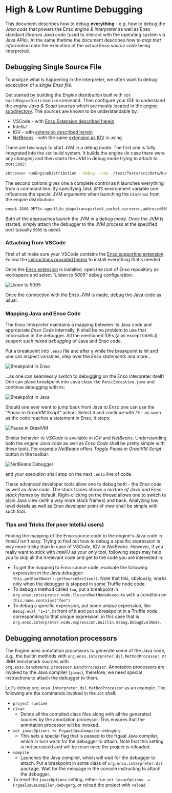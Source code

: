 # High & Low Runtime Debugging

This document describes how to debug **everything** - e.g. how to debug the
_Java code_ that powers the Enso _engine & interpreter_ as well as Enso standard
_libraries Java code_ (used to interact with the operating system via Java
APIs). At the same thetime the document describes how to _map that information_
onto the execution of the actual _Enso source code_ being interpreted.

## Debugging Single Source File

To analyze what is happening in the interpreter, we often want to debug
excecution of a _single Enso file_.

Get started by building the _Engine distribution_ built with
`sbt buildEngineDistribution` command. Then configure your IDE to understand the
_engine Java & Scala sources_ which are mostly located in the
[engine subdirectory](https://github.com/enso-org/enso/tree/develop/engine). The
sources are known to be understandable by:

- VSCode - with
  [Enso Extension described herein](../../tools/enso4igv/README.md)
- IntelliJ
- IGV - with [extension described herein](../../tools/enso4igv/IGV.md)
- [NetBeans](http://netbeans.apache.org) - with the same
  [extension as IGV](../../tools/enso4igv/IGV.md) is using

There are two ways to start JVM in a debug mode. The first one is fully
integrated into the `sbt` build system. It builds the engine (in case there were
any changes) and then starts the JVM in debug mode trying to attach to port
`5005`:

```sh
sbt:enso> runEngineDistribution --debug --run ./test/Tests/src/Data/Numbers_Spec.enso
```

The second options gives one a complete control as it launches everything from a
command line. By specifying `JAVA_OPTS` environment variable one influences the
special JVM arguments when launching the `bin/enso` from the engine
distribution:

```bash
enso$ JAVA_OPTS=-agentlib:jdwp=transport=dt_socket,server=n,address=5005 ./built-distribution/enso-engine-*/enso-*/bin/enso --run ./test/Tests/src/Data/Numbers_Spec.enso
```

Both of the approaches launch the JVM in a _debug mode_. Once the JVM is
started, simply attach the debugger to the JVM process at the specified port
(usually `5005` is used).

### Attaching from VSCode

First of all make sure your VSCode contains the
[Enso supporting extension](https://marketplace.visualstudio.com/items?itemName=Enso.enso4vscode).
Follow the [instructions provided herein](../../tools/enso4igv/README.md) to
install everything that's needed.

Once the
[Enso extension](https://marketplace.visualstudio.com/items?itemName=Enso.enso4vscode)
is installed, open the root of Enso repository as workspace and select _"Listen
to 5005"_ debug configuration:

![Listen to 5005](https://github.com/enso-org/enso/assets/26887752/1874bcb1-cf8b-4df4-92d8-e7fb57e1b17a)

Once the connection with the Enso JVM is made, debug the Java code as usual.

### Mapping Java and Enso Code

The _Enso interpreter_ maintains a mapping between its Java code and appropriate
_Enso Code_ internally. It shall be no problem to use that information in the
debugger. All the mentioned IDEs (alas except IntelliJ) support such _mixed
debugging_ of Java and Enso code.

Put a breakpoint into `.enso` file and after a while the breakpoint is hit and
one can inspect variables, step over the _Enso statements_ and more...

![Breakpoint in Enso](https://github.com/enso-org/enso/assets/26887752/54ae4126-f77a-4463-9647-4dd3a5f83526)

...as one can seamlessly switch to debugging on the Enso interpreter itself! One
can place breakpoint into Java class like `PanicException.java` and continue
debugging with `F5`:

![Breakpoint in Java](https://github.com/enso-org/enso/assets/26887752/db3fbe4e-3bb3-4d4a-bb2a-b5039f716c85)

Should one ever want to jump back from Java to Enso one can use the _"Pause in
GraalVM Script"_ action. Select it and continue with `F5` - as soon as the code
reaches a statement in Enso, it stops:

![Pause in GraalVM](https://github.com/enso-org/enso/assets/26887752/98eb0bb7-48c2-4208-9d9a-5b8bacc99de2)

Similar behavior to _VSCode_ is available in _IGV_ and _NetBeans_. Understanding
both the _engine Java code_ as well as _Enso Code_ shall be pretty simple with
these tools. For example _NetBeans_ offers _Toggle Pause in GraalVM Script_
button in the toolbar:

![NetBeans Debugger](https://user-images.githubusercontent.com/26887752/209614191-b0513635-819b-4c64-a6f9-9823b90a1513.png)

and your execution shall stop on the next `.enso` line of code.

These advanced developer tools allow one to debug both - the _Enso code_ as well
as _Java code_. The stack traces shows a _mixture of Java and Enso stack frames_
by default. Right-clicking on the thread allows one to switch to plain Java view
(with a way more stack frames) and back. Analyzing low level details as well as
Enso developer point of view shall be simple with such tool.

### Tips and Tricks (for poor IntelliJ users)

Finding the mapping of the Enso source code to the engine's Java code in
_IntelliJ_ isn't easy. Trying to find out how to debug a specific expression is
way more tricky than in case of _VSCode_, _IGV_ or _NetBeans_. However, if you
really want to stick with _IntelliJ_ as your only tool, following steps may help
you to skip all the irrelevant code and get to the code you are interested in:

- To get the mapping to Enso source code, evaluate the following expression in the Java debugger: `this.getRootNode().getSourceSection()`. Note that this, obviously, works only when the debugger is stopped in some Truffle node code.
- To debug a method called `foo`, put a breakpoint in
  `org.enso.interpreter.node.ClosureRootNode#execute` with a condition on
  `this.name.contains("foo")`
- To debug a specific expression, put some _unique_ expression, like
  `Debug.eval "1+1"`, in front of it and put a breakpoint in a Truffle node
  corresponding to that unique expression, in this case that is
  `org.enso.interpreter.node.expression.builtin.debug.DebugEvalNode`.

## Debugging annotation processors

The Engine uses annotation processors to generate some of the Java code, e.g.,
the builtin methods with `org.enso.interpreter.dsl.MethodProcessor`, or JMH
benchmark sources with `org.enso.benchmarks.processor.BenchProcessor`.
Annotation processors are invoked by the Java compiler (`javac`), therefore, we
need special instructions to attach the debugger to them.

Let's debug `org.enso.interpreter.dsl.MethodProcessor` as an example. The
following are the commands invoked in the `sbt` shell:

- `project runtime`
- `clean`
  - Delete all the compiled class files along with all the generated sources by
    the annotation processor. This ensures that the annotation processor will be
    invoked.
- `set javacOptions += FrgaalJavaCompiler.debugArg`
  - This sets a special flag that is passed to the frgaal Java compiler, which
    in turn waits for the debugger to attach. Note that this setting is not
    persisted and will be reset once the project is reloaded.
- `compile`
  - Launches the Java compiler, which will wait for the debugger to attach. Put
    a breakpoint in some class of `org.enso.interpreter.dsl` package. Wait for
    the message in the console instructing to attach the debugger.
- To reset the `javacOptions` setting, either run
  `set javacOptions -= FrgaalJavaCompiler.debugArg`, or reload the project with
  `reload`.
